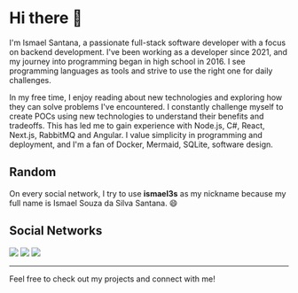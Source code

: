 # Hi there 👋

I'm Ismael Santana, a passionate full-stack software developer with a focus on backend development. I've been working as a developer since 2021, and my journey into programming began in high school in 2016. I see programming languages as tools and strive to use the right one for daily challenges.

In my free time, I enjoy reading about new technologies and exploring how they can solve problems I've encountered. I constantly challenge myself to create POCs using new technologies to understand their benefits and tradeoffs. This has led me to gain experience with  Node.js, C#, React, Next.js, RabbitMQ and Angular. I value simplicity in programming and deployment, and I'm a fan of Docker, Mermaid, SQLite, software design.


## Random

On every social network, I try to use **ismael3s** as my nickname because my full name is Ismael Souza da Silva Santana. 😄

## Social Networks

<div> 
  <a href = "mailto:souz4ismael@gmail.com"><img src="https://img.shields.io/badge/Gmail-D14836?style=for-the-badge&logo=gmail&logoColor=white" target="_blank"></a>
  <a href="https://www.linkedin.com/in/ismael3s/" target="_blank"><img src="https://img.shields.io/badge/-LinkedIn-%230077B5?style=for-the-badge&logo=linkedin&logoColor=white" target="_blank"></a>
  <a href="https://www.youtube.com/@ismael3s"><img src="https://img.shields.io/badge/YouTube-red?style=for-the-badge&logo=youtube&logoColor=white" target="_blank"></a>
</div>

---

Feel free to check out my projects and connect with me!
